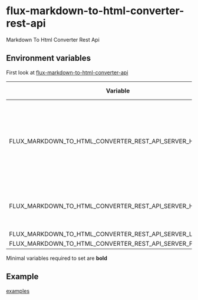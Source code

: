 # flux-markdown-to-html-converter-rest-api

Markdown To Html Converter Rest Api

## Environment variables

First look at [flux-markdown-to-html-converter-api](https://github.com/fluxfw/flux-markdown-to-html-converter-api#environment-variables)

| Variable | Description | Default value |
| -------- | ----------- | ------------- |
| FLUX_MARKDOWN_TO_HTML_CONVERTER_REST_API_SERVER_HTTPS_CERT | Path to HTTPS certificate file<br>Set this will enable listen on HTTPS<br>Should be on a volume | - |
| FLUX_MARKDOWN_TO_HTML_CONVERTER_REST_API_SERVER_HTTPS_KEY | Path to HTTPS key file<br>Should be on a volume | - |
| FLUX_MARKDOWN_TO_HTML_CONVERTER_REST_API_SERVER_LISTEN | Listen IP | 0.0.0.0 |
| FLUX_MARKDOWN_TO_HTML_CONVERTER_REST_API_SERVER_PORT | Listen port | 9501 |

Minimal variables required to set are **bold**

## Example

[examples](examples)
